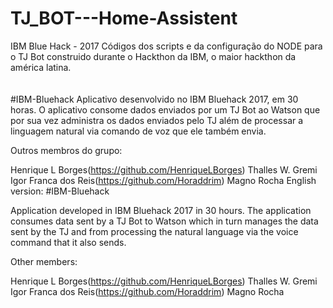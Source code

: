 # TJ_BOT---Home-Assistent
IBM Blue Hack - 2017
Códigos dos scripts e da configuração do NODE para o TJ Bot construido durante o Hackthon da IBM, o maior hackthon da américa latina.<br/>
<br/><br/>
#IBM-Bluehack 
Aplicativo desenvolvido no IBM Bluehack 2017, em 30 horas. O aplicativo consome dados enviados por um TJ Bot ao Watson que por sua vez administra os dados enviados pelo TJ além de processar a linguagem natural via comando de voz que ele também envia. 

Outros membros do grupo:

Henrique L Borges(https://github.com/HenriqueLBorges)
Thalles W. Gremi
Igor Franca dos Reis(https://github.com/Horaddrim)
Magno Rocha
English version:
#IBM-Bluehack

Application developed in IBM Bluehack 2017 in 30 hours. The application consumes data sent by a TJ Bot to Watson which in turn manages the data sent by the TJ and from processing the natural language via the voice command that it also sends.

Other members:

Henrique L Borges(https://github.com/HenriqueLBorges)
Thalles W. Gremi
Igor Franca dos Reis(https://github.com/Horaddrim)
Magno Rocha
